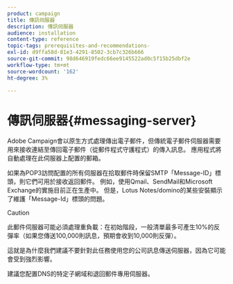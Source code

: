 ```yaml
---
product: campaign
title: 傳訊伺服器
description: 傳訊伺服器
audience: installation
content-type: reference
topic-tags: prerequisites-and-recommendations-
exl-id: d9ffa58d-81e3-4291-8502-3cb7c326b666
source-git-commit: 98d646919fedc66ee9145522ad0c5f15b25dbf2e
workflow-type: tm+mt
source-wordcount: '162'
ht-degree: 3%

---
```


# 傳訊伺服器{#messaging-server}

Adobe Campaign會以原生方式處理傳出電子郵件，但傳統電子郵件伺服器需要用來接收連結至傳回電子郵件（從郵件程式守護程式）的傳入訊息。 應用程式將自動處理在此伺服器上配置的郵箱。

如果為POP3訪問配置的所有伺服器在拾取郵件時保留SMTP「Message-ID」標頭，則它們可用於接收返回郵件。 例如，使用Qmail、SendMail和Microsoft Exchange的實施目前正在生產中。 但是，Lotus Notes/domino的某些安裝顯示了維護「Message-Id」標頭的問題。

>[!CAUTION]
>
>此郵件伺服器可能必須處理重負載：在初始階段，一般清單最多可產生10%的反彈率（如果您傳送100,000則訊息，預期會收到10,000則反彈）。
>
>這就是為什麼我們建議不要針對此任務使用您的公司訊息傳送伺服器，因為它可能會受到強烈影響。
>
>建議您配置DNS的特定子網域和退回郵件專用伺服器。
